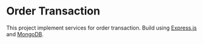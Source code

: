 # Order Transaction
This project implement services for order transaction. Build using [Express.js](https://expressjs.com/) and [MongoDB](http://www.mongodb.org/).
